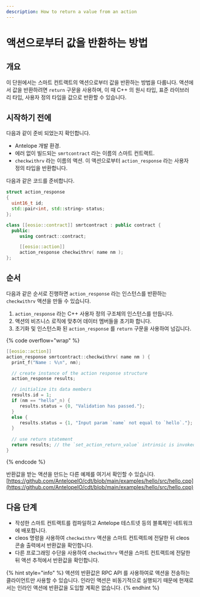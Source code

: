 ```yaml
---
description: How to return a value from an action
---
```


# 액션으로부터 값을 반환하는 방법

## 개요

이 단원에서는 스마트 컨트랙트의 액션으로부터 값을 반환하는 방법을 다룹니다. 액션에서 값을 반환하려면 `return` 구문을 사용하며, 이 때 C++ 의 원시 타입, 표준 라이브러리 타입, 사용자 정의 타입을 값으로 반환할 수 있습니다.

## 시작하기 전에

다음과 같이 준비 되었는지 확인합니다.

* Antelope 개발 환경.
* 에러 없이 빌드되는 `smrtcontract` 라는 이름의 스마트 컨트랙트.
* `checkwithrv` 라는 이름의 액션. 이 액션으로부터 `action_response` 라는 사용자 정의 타입을 반환합니다.

다음과 같은 코드를 준비합니다.

```cpp
struct action_response
{
  uint16_t id;
  std::pair<int, std::string> status;
};

class [[eosio::contract]] smrtcontract : public contract {
  public:
     using contract::contract;

     [[eosio::action]]
     action_response checkwithrv( name nm );
};
```

## 순서

다음과 같은 순서로 진행하면 `action_response` 라는 인스턴스를 반환하는 `checkwithrv` 액션을 만들 수 있습니다.

1. `action_response` 라는 C++ 사용자 정의 구조체의 인스턴스를 만듭니다.
2. 액션의 비즈니스 로직에 맞추어 데이터 멤버들을 초기화 합니다.
3. 초기화 및 인스턴스화 된 `action_response` 를 `return` 구문을 사용하여 넘깁니다.

{% code overflow="wrap" %}
```cpp
[[eosio::action]]
action_response smrtcontract::checkwithrv( name nm ) {
  print_f("Name : %\n", nm);

  // create instance of the action response structure
  action_response results;

  // initialize its data members
  results.id = 1;
  if (nm == "hello"_n) {
     results.status = {0, "Validation has passed."};
  }
  else {
     results.status = {1, "Input param `name` not equal to `hello`."};
  }
  
  // use return statement
  return results; // the `set_action_return_value` intrinsic is invoked automatically here
}
```
{% endcode %}

반환값을 받는 액션을 만드는 다른 예제를 여기서 확인할 수 있습니다.\
[https://github.com/AntelopeIO/cdt/blob/main/examples/hello/src/hello.cpp](https://github.com/AntelopeIO/cdt/blob/main/examples/hello/src/hello.cpp)

## 다음 단계

* 작성한 스마트 컨트랙트를 컴파일하고 Antelope 테스트넷 등의 블록체인 네트워크에 배포합니다.
* cleos 명령을 사용하여 `checkwithrv` 액션을 스마트 컨트랙트에 전달한 뒤 cleos 콘솔 출력에서 반환값을 확인합니다.
* 다른 프로그래밍 수단을 사용하여 `checkwithrv` 액션을 스마트 컨트랙트에 전달한 뒤 액션 추적에서 반환값을 확인합니다.

{% hint style="info" %}
액션의 반환값은 RPC API 를 사용하여로 액션을 전송하는 클라이언트만 사용할 수 있습니다. 인라인 액션은 비동기적으로 실행되기 때문에 현재로서는 인라인 액션에 반환값을 도입할 계획은 없습니다.
{% endhint %}
